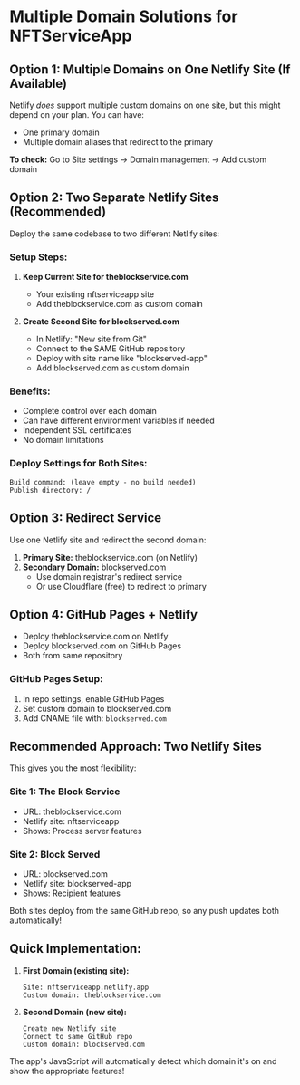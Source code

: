# Multiple Domain Solutions for NFTServiceApp

## Option 1: Multiple Domains on One Netlify Site (If Available)
Netlify *does* support multiple custom domains on one site, but this might depend on your plan. You can have:
- One primary domain
- Multiple domain aliases that redirect to the primary

**To check:** Go to Site settings → Domain management → Add custom domain

## Option 2: Two Separate Netlify Sites (Recommended)
Deploy the same codebase to two different Netlify sites:

### Setup Steps:

1. **Keep Current Site for theblockservice.com**
   - Your existing nftserviceapp site
   - Add theblockservice.com as custom domain

2. **Create Second Site for blockserved.com**
   - In Netlify: "New site from Git"
   - Connect to the SAME GitHub repository
   - Deploy with site name like "blockserved-app"
   - Add blockserved.com as custom domain

### Benefits:
- Complete control over each domain
- Can have different environment variables if needed
- Independent SSL certificates
- No domain limitations

### Deploy Settings for Both Sites:
```
Build command: (leave empty - no build needed)
Publish directory: /
```

## Option 3: Redirect Service
Use one Netlify site and redirect the second domain:

1. **Primary Site:** theblockservice.com (on Netlify)
2. **Secondary Domain:** blockserved.com
   - Use domain registrar's redirect service
   - Or use Cloudflare (free) to redirect to primary

## Option 4: GitHub Pages + Netlify
- Deploy theblockservice.com on Netlify
- Deploy blockserved.com on GitHub Pages
- Both from same repository

### GitHub Pages Setup:
1. In repo settings, enable GitHub Pages
2. Set custom domain to blockserved.com
3. Add CNAME file with: `blockserved.com`

## Recommended Approach: Two Netlify Sites

This gives you the most flexibility:

### Site 1: The Block Service
- URL: theblockservice.com
- Netlify site: nftserviceapp
- Shows: Process server features

### Site 2: Block Served  
- URL: blockserved.com
- Netlify site: blockserved-app
- Shows: Recipient features

Both sites deploy from the same GitHub repo, so any push updates both automatically!

## Quick Implementation:

1. **First Domain (existing site):**
   ```
   Site: nftserviceapp.netlify.app
   Custom domain: theblockservice.com
   ```

2. **Second Domain (new site):**
   ```
   Create new Netlify site
   Connect to same GitHub repo
   Custom domain: blockserved.com
   ```

The app's JavaScript will automatically detect which domain it's on and show the appropriate features!